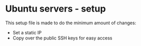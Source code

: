 # Ubuntu servers - setup

This setup file is made to do the minimum amount of changes:

- Set a static IP
- Copy over the public SSH keys for easy access